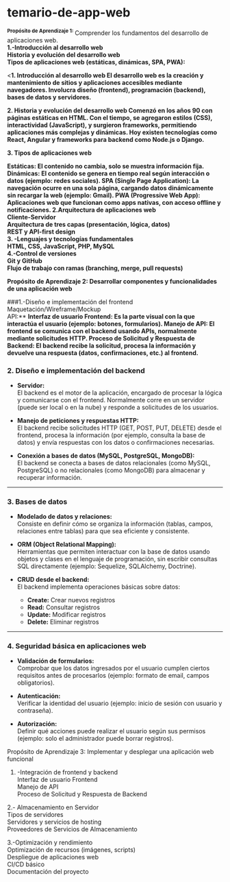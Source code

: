 # temario-de-app-web  

<sup>**Propósito de Aprendizaje 1:** </sup> Comprender los fundamentos del desarrollo de aplicaciones web.    
**1.-Introducción al desarrollo web**  
**Historia y evolución del desarrollo web**   
**Tipos de aplicaciones web (estáticas, dinámicas, SPA, PWA):**  

<**1. Introducción al desarrollo web El desarrollo web es la creación y mantenimiento de sitios y aplicaciones accesibles mediante navegadores. Involucra diseño (frontend), programación (backend), bases de datos y servidores.**  

**2. Historia y evolución del desarrollo web Comenzó en los años 90 con páginas estáticas en HTML. Con el tiempo, se agregaron estilos (CSS), interactividad (JavaScript), y surgieron frameworks, permitiendo aplicaciones más complejas y dinámicas. Hoy existen tecnologías como React, Angular y frameworks para backend como Node.js o Django.**  

**3. Tipos de aplicaciones web**  

**Estáticas: El contenido no cambia, solo se muestra información fija.
Dinámicas: El contenido se genera en tiempo real según interacción o datos (ejemplo: redes sociales).
SPA (Single Page Application): La navegación ocurre en una sola página, cargando datos dinámicamente sin recargar la web (ejemplo: Gmail).
PWA (Progressive Web App): Aplicaciones web que funcionan como apps nativas, con acceso offline y notificaciones.
2.Arquitectura de aplicaciones web  
Cliente-Servidor  
Arquitectura de tres capas (presentación, lógica, datos)  
REST y API-first design  
3. -Lenguajes y tecnologías fundamentales  
HTML, CSS, JavaScript, PHP, MySQL  
4.-Control de versiones  
Git y GitHub  
Flujo de trabajo con ramas (branching, merge, pull requests)**  


 
**Propósito de Aprendizaje 2: Desarrollar componentes y funcionalidades de una aplicación web**  


###1.-Diseño e implementación del frontend  
Maquetación/Wireframe/Mockup  
API:** 
**Interfaz de usuario Frontend: Es la parte visual con la que interactúa el usuario (ejemplo: botones, formularios).
Manejo de API: El frontend se comunica con el backend usando APIs, normalmente mediante solicitudes HTTP.
Proceso de Solicitud y Respuesta de Backend: El backend recibe la solicitud, procesa la información y devuelve una respuesta (datos, confirmaciones, etc.) al frontend.**  


### 2. Diseño e implementación del backend

- **Servidor:**  
  El backend es el motor de la aplicación, encargado de procesar la lógica y comunicarse con el frontend. Normalmente corre en un servidor (puede ser local o en la nube) y responde a solicitudes de los usuarios.

- **Manejo de peticiones y respuestas HTTP:**  
  El backend recibe solicitudes HTTP (GET, POST, PUT, DELETE) desde el frontend, procesa la información (por ejemplo, consulta la base de datos) y envía respuestas con los datos o confirmaciones necesarias.

- **Conexión a bases de datos (MySQL, PostgreSQL, MongoDB):**  
  El backend se conecta a bases de datos relacionales (como MySQL, PostgreSQL) o no relacionales (como MongoDB) para almacenar y recuperar información.

---

### 3. Bases de datos

- **Modelado de datos y relaciones:**  
  Consiste en definir cómo se organiza la información (tablas, campos, relaciones entre tablas) para que sea eficiente y consistente.

- **ORM (Object Relational Mapping):**  
  Herramientas que permiten interactuar con la base de datos usando objetos y clases en el lenguaje de programación, sin escribir consultas SQL directamente (ejemplo: Sequelize, SQLAlchemy, Doctrine).

- **CRUD desde el backend:**  
  El backend implementa operaciones básicas sobre datos:  
  - **Create:** Crear nuevos registros  
  - **Read:** Consultar registros  
  - **Update:** Modificar registros  
  - **Delete:** Eliminar registros

---

### 4. Seguridad básica en aplicaciones web

- **Validación de formularios:**  
  Comprobar que los datos ingresados por el usuario cumplen ciertos requisitos antes de procesarlos (ejemplo: formato de email, campos obligatorios).

- **Autenticación:**  
  Verificar la identidad del usuario (ejemplo: inicio de sesión con usuario y contraseña).

- **Autorización:**  
  Definir qué acciones puede realizar el usuario según sus permisos (ejemplo: solo el administrador puede borrar registros).

Propósito de Aprendizaje 3: Implementar y desplegar una aplicación web funcional  
1. -Integración de frontend y backend  
Interfaz de usuario Frontend  
Manejo de API  
Proceso de Solicitud y Respuesta de Backend  
  
2.- Almacenamiento en Servidor  
Tipos de servidores   
Servidores y servicios de hosting   
Proveedores de Servicios de Almacenamiento  

3.-Optimización y rendimiento  
Optimización de recursos (imágenes, scripts)  
Despliegue de aplicaciones web  
CI/CD básico  
Documentación del proyecto  


